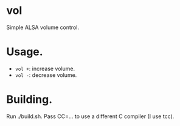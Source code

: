 # vol
Simple ALSA volume control.

# Usage.
- `vol +`: increase volume.
- `vol -`: decrease volume.

# Building.
Run ./build.sh. Pass CC=... to use a different C compiler (I use tcc).
